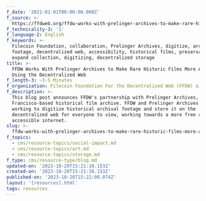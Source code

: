 ```yaml
---
f_date: '2021-01-01T00:00:00.000Z'
f_source: >-
  https://ffdweb.org/ffdw-works-with-prelinger-archives-to-make-rare-historic-films-more-accessible-using-the-decentralized-web/
f_technicality-3: '1'
f_language-2: English
f_keywords: >-
  Filecoin Foundation, collaboration, Prelinger Archives, digitize, archival
  footage, decentralized web, accessibility, historical films, preservation,
  expand collection, digitizing, decentralized storage
title: >-
  FFDW Works With Prelinger Archives to Make Rare Historic Films More Accessible
  Using the Decentralized Web
f_length-3: ~3-5 Minutes
f_organization: Filecoin Foundation For the Decentralized Web (FFDW) & Prelinger Archives
f_description: >-
  This blog post announces FFDW's partnership with Prelinger Archives, a San
  Francisco-based historical film archive. FFDW and Prelinger Archives are
  working to digitize historical archival footage and store it on the
  decentralized web for everyone to view, working towards a more free and
  accessible internet.
slug: >-
  ffdw-works-with-prelinger-archives-to-make-rare-historic-films-more-accessible-using-the-decentralized-web-95cd2
f_topics:
  - cms/resource-topics/social-impact.md
  - cms/resource-topics/art.md
  - cms/resource-topics/storage.md
f_type: cms/resource-type/blog.md
updated-on: '2023-10-20T15:21:38.153Z'
created-on: '2023-10-20T15:21:38.153Z'
published-on: '2023-10-20T15:22:08.074Z'
layout: '[resources].html'
tags: resources
---
```



